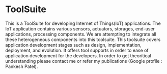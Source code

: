 ToolSuite
=========

This is a ToolSuite  for developing Internet of Things(IoT) applications. The IoT application contains various sensors, 
actuators, storages, end-user applications, processing components. We are attempting to integrate all these heterogeneous
components into this toolsuite. This toolsuite covers application development stages such as design, implementation,
deployment, and evolution. It offers tool supports in order to ease of application development for the developers.
In order to get theoritical understanding please contact me or refer my publications (Google profile : Pankesh Patel).



